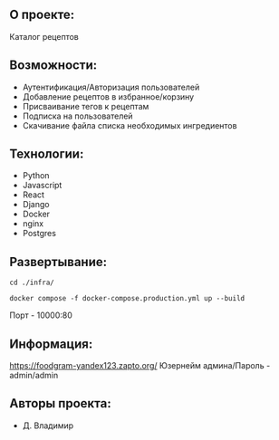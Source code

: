## О проекте:
Каталог рецептов

## Возможности:
- Аутентификация/Авторизация пользователей
- Добавление рецептов в избранное/корзину
- Присваивание тегов к рецептам
- Подписка на пользователей
- Скачивание файла списка необходимых ингредиентов

## Технологии:
- Python
- Javascript
- React
- Django
- Docker
- nginx
- Postgres

## Развертывание:
```
cd ./infra/
```
```
docker compose -f docker-compose.production.yml up --build
```
Порт - 10000:80

## Информация:
https://foodgram-yandex123.zapto.org/
Юзернейм админа/Пароль - admin/admin

## Авторы проекта:
- Д. Владимир
